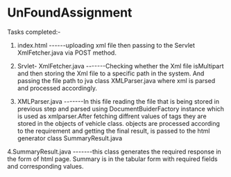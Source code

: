 # UnFoundAssignment
Tasks completed:-

1. index.html
            ------uploading xml file then passing to the Servlet XmlFetcher.java via POST method.
            
2. Srvlet-  XmlFetcher.java
              -------Checking  whether the Xml file isMultipart and then storing the Xml file to a specific path in the system.
              And passing the file path to jva class XMLParser.java where xml is parsed and processed accordingly.
3.  XMLParser.java
              -------In this file reading the file that is being stored in previous step and parsed using
              DocumentBuiderFactory instance  which is used as xmlparser.After fetching diffrent 
              values of tags they are stored in the objects of vehicle class.
              objects are processed according to the requirement and getting the final result, is passed to the html generator 
              class SummaryResult.java 
              
              
              
4.SummaryResult.java
              -------this class generates the required response in the form of html page. 
              Summary is in the tabular form with required 
              fields and corresponding values.
              
              

